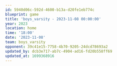 ```yaml
---
id: 5940d06c-592d-4600-b13a-d20fe1eb774c
blueprint: game
title: 'boys_varsity - 2023-11-08 00:00:00'
year: 2023
location: home
time: '18:00'
date: '2023-11-08'
team: boys_varsity
opponent: 39c41e15-7758-4b70-9205-24dcd78693a2
updated_by: dcb3e717-ab7c-4904-ad16-fd20b558ff69
updated_at: 1699368916
---
```

